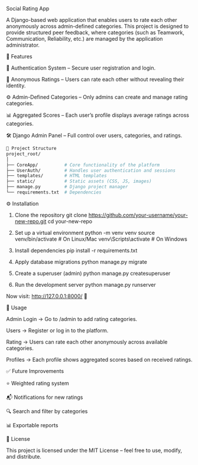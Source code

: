 Social Rating App

A Django-based web application that enables users to rate each other anonymously across admin-defined categories.
This project is designed to provide structured peer feedback, where categories (such as Teamwork, Communication, Reliability, etc.) are managed by the application administrator.

🚀 Features

🔑 Authentication System – Secure user registration and login.

📝 Anonymous Ratings – Users can rate each other without revealing their identity.

⚙️ Admin-Defined Categories – Only admins can create and manage rating categories.

📊 Aggregated Scores – Each user’s profile displays average ratings across categories.

🛠️ Django Admin Panel – Full control over users, categories, and ratings.

```bash
📂 Project Structure
project_root/
│
├── CoreApp/          # Core functionality of the platform
├── UserAuth/         # Handles user authentication and sessions
├── templates/        # HTML templates
├── static/           # Static assets (CSS, JS, images)
├── manage.py         # Django project manager
└── requirements.txt  # Dependencies
```
⚙️ Installation
1. Clone the repository
git clone https://github.com/your-username/your-new-repo.git
cd your-new-repo

2. Set up a virtual environment
python -m venv venv
source venv/bin/activate   # On Linux/Mac
venv\Scripts\activate      # On Windows

3. Install dependencies
pip install -r requirements.txt

4. Apply database migrations
python manage.py migrate

5. Create a superuser (admin)
python manage.py createsuperuser

6. Run the development server
python manage.py runserver


Now visit: http://127.0.0.1:8000/ 🎉

🔧 Usage

Admin Login → Go to /admin to add rating categories.

Users → Register or log in to the platform.

Rating → Users can rate each other anonymously across available categories.

Profiles → Each profile shows aggregated scores based on received ratings.

✅ Future Improvements

⭐ Weighted rating system

📬 Notifications for new ratings

🔍 Search and filter by categories

📊 Exportable reports

📜 License

This project is licensed under the MIT License – feel free to use, modify, and distribute.
